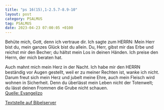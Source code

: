 ```yaml
---
title: "ps 16(15),1-2.5.7-8.9-10"
layout: post
category: PSALMUS
tag: PSALMUS
date: 2023-04-23 07:00:05 +0100
---
```

Behüte mich, Gott, denn ich vertraue dir.
Ich sagte zum HERRN: Mein Herr bist du, mein ganzes Glück bist du allein.
Du, Herr, gibst mir das Erbe und reichst mir den Becher;
du hältst mein Los in deinen Händen.
Ich preise den Herrn, der mich beraten hat.

Auch mahnt mich mein Herz in der Nacht.<!--more-->
Ich habe mir den HERRN beständig vor Augen gestellt, weil er zu meiner Rechten ist, wanke ich nicht. 
Darum freut sich mein Herz und jubelt meine Ehre, auch mein Fleisch wird wohnen in Sicherheit.
Denn du überlässt mein Leben nicht der Totenwelt; du lässt deinen Frommen die Grube nicht schauen.<br>
[Quelle: Evangelizo](https://evangeliumtagfuertag.org/DE/gospel)

[Textstelle auf Bibelserver](https://www.bibleserver.com/EU/ps16(15),1-2.5.7-8.9-10)
